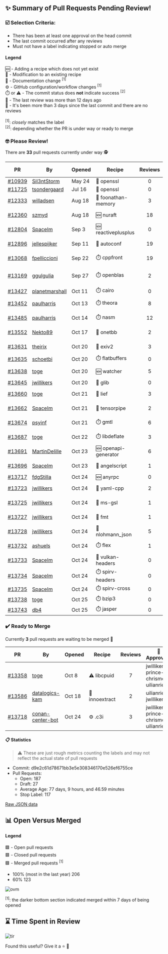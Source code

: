 ## :sparkles: Summary of Pull Requests Pending Review!

### :ballot_box_with_check: Selection Criteria:

- There has been at least one approval on the head commit
- The last commit occurred after any reviews
- Must not have a label indicating stopped or auto merge

#### Legend

:new: - Adding a recipe which does not yet exist<br>
:memo: - Modification to an existing recipe<br>
:green_book: - Documentation change <sup>[1]</sup><br>
:gear: - GitHub configuration/workflow changes <sup>[1]</sup><br>
:stopwatch: or :warning: - The commit status does **not** indicate success <sup>[2]</sup><br>
:bell: - The last review was more than 12 days ago<br>
:eyes: - It's been more than 3 days since the last commit and there are no reviews<br>
<br>
<sup>[1]</sup>: _closely_ matches the label<br>
<sup>[2]</sup>: depending whether the PR is under way or ready to merge

### :nerd_face: Please Review! 

There are **33** pull requests currently under way :detective:

PR | By | Opened | Recipe | Reviews | Last | :stop_sign: Blockers | :star2: Approvers
:---: | --- | --- | --- | :---: | --- | --- | ---
[#10939](https://github.com/conan-io/conan-center-index/pull/10939)|[Sil3ntStorm](https://github.com/Sil3ntStorm)|May 24|:memo: openssl|0|:eyes:||
[#11725](https://github.com/conan-io/conan-center-index/pull/11725)|[tsondergaard](https://github.com/tsondergaard)|Jul 16|:memo: openssl|0|:eyes:||
[#12333](https://github.com/conan-io/conan-center-index/pull/12333)|[willadsen](https://github.com/willadsen)|Aug 18|:memo: foonathan-memory|3|Oct 15||SSE4
[#12360](https://github.com/conan-io/conan-center-index/pull/12360)|[szmyd](https://github.com/szmyd)|Aug 18|:new: nuraft|18|Oct 17||SSE4
[#12804](https://github.com/conan-io/conan-center-index/pull/12804)|[SpaceIm](https://github.com/SpaceIm)|Sep 3|:new: reactiveplusplus|0|||
[#12896](https://github.com/conan-io/conan-center-index/pull/12896)|[jellespijker](https://github.com/jellespijker)|Sep 11|:memo: autoconf|19|Oct 24|uilianries|jwillikers
[#13068](https://github.com/conan-io/conan-center-index/pull/13068)|[fpelliccioni](https://github.com/fpelliccioni)|Sep 22|:stopwatch: cppfront|19|Oct 25||
[#13169](https://github.com/conan-io/conan-center-index/pull/13169)|[ggulgulia](https://github.com/ggulgulia)|Sep 27|:stopwatch: openblas|2|Sep 27 :bell:||
[#13427](https://github.com/conan-io/conan-center-index/pull/13427)|[planetmarshall](https://github.com/planetmarshall)|Oct 11|:stopwatch: cairo|0|||
[#13452](https://github.com/conan-io/conan-center-index/pull/13452)|[paulharris](https://github.com/paulharris)|Oct 13|:stopwatch: theora|8|Oct 22||
[#13485](https://github.com/conan-io/conan-center-index/pull/13485)|[paulharris](https://github.com/paulharris)|Oct 14|:stopwatch: nasm|12|Oct 22||
[#13552](https://github.com/conan-io/conan-center-index/pull/13552)|[Nekto89](https://github.com/Nekto89)|Oct 17|:memo: onetbb|2|Oct 18||prince-chrismc
[#13631](https://github.com/conan-io/conan-center-index/pull/13631)|[theirix](https://github.com/theirix)|Oct 20|:memo: exiv2|3|Oct 24||prince-chrismc
[#13635](https://github.com/conan-io/conan-center-index/pull/13635)|[schoetbi](https://github.com/schoetbi)|Oct 20|:stopwatch: flatbuffers|0|:eyes:||
[#13638](https://github.com/conan-io/conan-center-index/pull/13638)|[toge](https://github.com/toge)|Oct 20|:new: watcher|5|Oct 24||
[#13645](https://github.com/conan-io/conan-center-index/pull/13645)|[jwillikers](https://github.com/jwillikers)|Oct 20|:memo: glib|0|:eyes:||
[#13660](https://github.com/conan-io/conan-center-index/pull/13660)|[toge](https://github.com/toge)|Oct 21|:memo: lief|3|Oct 24||
[#13662](https://github.com/conan-io/conan-center-index/pull/13662)|[SpaceIm](https://github.com/SpaceIm)|Oct 21|:memo: tensorpipe|2|Oct 24||uilianries
[#13674](https://github.com/conan-io/conan-center-index/pull/13674)|[psyinf](https://github.com/psyinf)|Oct 21|:stopwatch: gmtl|6|Oct 24||
[#13687](https://github.com/conan-io/conan-center-index/pull/13687)|[toge](https://github.com/toge)|Oct 22|:stopwatch: libdeflate|3|Oct 24|prince-chrismc|
[#13691](https://github.com/conan-io/conan-center-index/pull/13691)|[MartinDelille](https://github.com/MartinDelille)|Oct 23|:new: openapi-generator|6|Oct 24||jwillikers
[#13696](https://github.com/conan-io/conan-center-index/pull/13696)|[SpaceIm](https://github.com/SpaceIm)|Oct 23|:memo: angelscript|1|Oct 24||
[#13717](https://github.com/conan-io/conan-center-index/pull/13717)|[fdgStilla](https://github.com/fdgStilla)|Oct 24|:new: anyrpc|0|||
[#13723](https://github.com/conan-io/conan-center-index/pull/13723)|[jwillikers](https://github.com/jwillikers)|Oct 24|:memo: yaml-cpp|2|Oct 24||MartinDelille
[#13725](https://github.com/conan-io/conan-center-index/pull/13725)|[jwillikers](https://github.com/jwillikers)|Oct 24|:memo: ms-gsl|1|Oct 24||prince-chrismc
[#13727](https://github.com/conan-io/conan-center-index/pull/13727)|[jwillikers](https://github.com/jwillikers)|Oct 24|:memo: fmt|1|Oct 24||prince-chrismc
[#13728](https://github.com/conan-io/conan-center-index/pull/13728)|[jwillikers](https://github.com/jwillikers)|Oct 24|:memo: nlohmann_json|5|Oct 24||prince-chrismc
[#13732](https://github.com/conan-io/conan-center-index/pull/13732)|[ashuels](https://github.com/ashuels)|Oct 24|:stopwatch: flex|1|Oct 24||
[#13733](https://github.com/conan-io/conan-center-index/pull/13733)|[SpaceIm](https://github.com/SpaceIm)|Oct 24|:memo: vulkan-headers|0|||
[#13734](https://github.com/conan-io/conan-center-index/pull/13734)|[SpaceIm](https://github.com/SpaceIm)|Oct 24|:stopwatch: spirv-headers|0|||
[#13735](https://github.com/conan-io/conan-center-index/pull/13735)|[SpaceIm](https://github.com/SpaceIm)|Oct 24|:stopwatch: spirv-cross|0|||
[#13738](https://github.com/conan-io/conan-center-index/pull/13738)|[toge](https://github.com/toge)|Oct 25|:stopwatch: bzip3|0|||
[#13743](https://github.com/conan-io/conan-center-index/pull/13743)|[db4](https://github.com/db4)|Oct 25|:stopwatch: jasper|0|||


### :heavy_check_mark: Ready to Merge 

Currently **3** pull requests are waiting to be merged :tada:


PR | By | Opened | Recipe | Reviews | :star2: Approvers
:---: | --- | --- | --- | :---: | ---
[#13358](https://github.com/conan-io/conan-center-index/pull/13358)|[toge](https://github.com/toge)|Oct 8|:warning: libcpuid|7|jwillikers, prince-chrismc, uilianries
[#13586](https://github.com/conan-io/conan-center-index/pull/13586)|[datalogics-kam](https://github.com/datalogics-kam)|Oct 18|:memo: innoextract|2|uilianries, jwillikers
[#13718](https://github.com/conan-io/conan-center-index/pull/13718)|[conan-center-bot](https://github.com/conan-center-bot)|Oct 24|:gear: .c3i|3|jwillikers, prince-chrismc, uilianries


#### :clipboard: Statistics

> :warning: These are just rough metrics counting the labels and may not reflect the actual state of pull requests

- Commit: d9e2c61d78671bb3e5e308346170e526ef6755ce
- Pull Requests:
	- Open: 187
	- Draft: 27
	- Average Age: 77 days, 9 hours, and 46.59 minutes
	- Stop Label: 117
	

[Raw JSON data](https://raw.githubusercontent.com/prince-chrismc/conan-center-index-pending-review/raw-data/pending-review.json)

## :bar_chart: Open Versus Merged

#### Legend

:green_square: - Open pull requests<br>
:red_square: - Closed pull requests<br>
:purple_square: - Merged pull requests <sup>[1]</sup><br>

- 100% (most in the last year) 206
- 60% 123

![ovm](https://github.com/prince-chrismc/conan-center-index-pending-review/blob/raw-data/open-versus-merged.gif?raw=true)

<sup>[1]</sup>: the darker bottom section indicated merged within 7 days of being opened

## :hourglass: Time Spent in Review

![tir](https://github.com/prince-chrismc/conan-center-index-pending-review/blob/raw-data/time-in-review.png?raw=true)

Found this useful? Give it a :star: :pray:
	